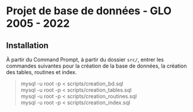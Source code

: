 # Projet de base de données - GLO 2005 - 2022

## Installation

À partir du Command Prompt, à partir du dossier ```src/```, entrer les commandes suivantes pour la création de la base de données, la création des tables, routines et index. <br />
> mysql -u root -p < scripts/creation_bd.sql <br />
> mysql -u root -p < scripts/creation_tables.sql <br />
> mysql -u root -p < scripts/creation_routines.sql <br />
> mysql -u root -p < scripts/creation_index.sql <br />
